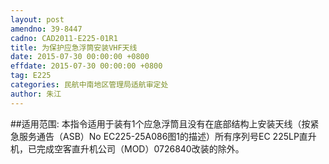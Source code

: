 ```yaml
---
layout: post
amendno: 39-8447
cadno: CAD2011-E225-01R1
title: 为保护应急浮筒安装VHF天线
date: 2015-07-30 00:00:00 +0800
effdate: 2015-07-30 00:00:00 +0800
tag: E225
categories: 民航中南地区管理局适航审定处
author: 朱江
---
```


##适用范围:
本指令适用于装有1个应急浮筒且没有在底部结构上安装天线（按紧急服务通告（ASB）No EC225-25A086图1的描述）所有序列号EC 225LP直升机，已完成空客直升机公司（MOD）0726840改装的除外。

